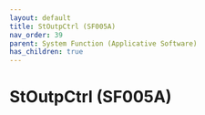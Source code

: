 ```yaml
---
layout: default
title: StOutpCtrl (SF005A)
nav_order: 39
parent: System Function (Applicative Software)
has_children: true
---
```

# StOutpCtrl (SF005A)
